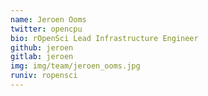 ```yaml
---
name: Jeroen Ooms
twitter: opencpu
bio: rOpenSci Lead Infrastructure Engineer
github: jeroen
gitlab: jeroen
img: img/team/jeroen_ooms.jpg
runiv: ropensci
---
```

